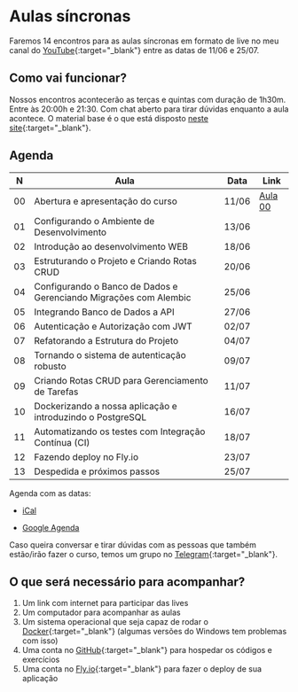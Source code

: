 # Aulas síncronas

Faremos 14 encontros para as aulas síncronas em formato de live no meu canal do [YouTube](https://www.youtube.com/@dunossauro){:target="_blank"} entre as datas de 11/06 e 25/07.

## Como vai funcionar?

Nossos encontros acontecerão as terças e quintas com duração de 1h30m. Entre às 20:00h e 21:30. Com chat aberto para tirar dúvidas enquanto a aula acontece. O material base é o que está disposto [neste site](https://fastapidozero.dunossauro.com/){:target="_blank"}.

## Agenda

| N  | Aula                                                              | Data  | Link                                            |
|----|-------------------------------------------------------------------|-------|-------------------------------------------------|
| 00 | Abertura e apresentação do curso                                  | 11/06 | [Aula 00](https://youtube.com/live/QShMRcicxnE) |
| 01 | Configurando o Ambiente de Desenvolvimento                        | 13/06 |                                                 |
| 02 | Introdução ao desenvolvimento WEB                                 | 18/06 |                                                 |
| 03 | Estruturando o Projeto e Criando Rotas CRUD                       | 20/06 |                                                 |
| 04 | Configurando o Banco de Dados e Gerenciando Migrações com Alembic | 25/06 |                                                 |
| 05 | Integrando Banco de Dados a API                                   | 27/06 |                                                 |
| 06 | Autenticação e Autorização com JWT                                | 02/07 |                                                 |
| 07 | Refatorando a Estrutura do Projeto                                | 04/07 |                                                 |
| 08 | Tornando o sistema de autenticação robusto                        | 09/07 |                                                 |
| 09 | Criando Rotas CRUD para Gerenciamento de Tarefas                  | 11/07 |                                                 |
| 10 | Dockerizando a nossa aplicação e introduzindo o PostgreSQL        | 16/07 |                                                 |
| 11 | Automatizando os testes com Integração Contínua (CI)              | 18/07 |                                                 |
| 12 | Fazendo deploy no Fly.io                                          | 23/07 |                                                 |
| 13 | Despedida e próximos passos                                       | 25/07 |                                                 |

Agenda com as datas:

- [iCal](https://calendar.google.com/calendar/ical/6d04fd6ec76625bcd265875fdc5e4670a001c60f53bc96b596a43394b8c78ca0%40group.calendar.google.com/public/basic.ics)

- [Google Agenda](https://calendar.google.com/calendar/u/0?cid=NmQwNGZkNmVjNzY2MjViY2QyNjU4NzVmZGM1ZTQ2NzBhMDAxYzYwZjUzYmM5NmI1OTZhNDMzOTRiOGM3OGNhMEBncm91cC5jYWxlbmRhci5nb29nbGUuY29t)


Caso queira conversar e tirar dúvidas com as pessoas que também estão/irão fazer o curso, temos um grupo no [Telegram](https://t.me/fastapicomdunossauro){:target="_blank"}.


## O que será necessário para acompanhar?

1. Um link com internet para participar das lives
2. Um computador para acompanhar as aulas
3. Um sistema operacional que seja capaz de rodar o [Docker](https://www.docker.com/){:target="_blank"} (algumas versões do Windows tem problemas com isso)
4. Uma conta no [GitHub](https://github.com/){:target="_blank"} para hospedar os códigos e exercícios
5. Uma conta no [Fly.io](https://fly.io/){:target="_blank"} para fazer o deploy de sua aplicação
